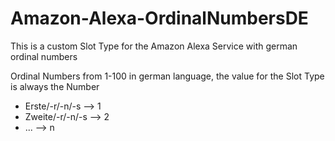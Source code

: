 # Amazon-Alexa-OrdinalNumbersDE
This is a custom Slot Type for the Amazon Alexa Service with german ordinal numbers

Ordinal Numbers from 1-100 in german language, the value for the Slot Type is always the Number

- Erste/-r/-n/-s --> 1
- Zweite/-r/-n/-s --> 2
- ... --> n
